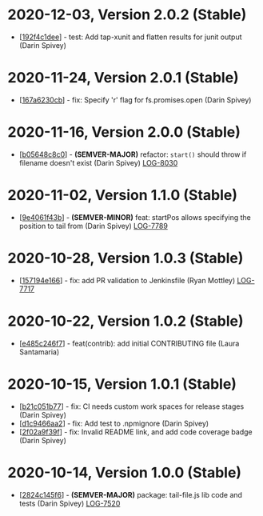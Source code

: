 # 2020-12-03, Version 2.0.2 (Stable)

* [[192f4c1dee](https://github.com/logdna/tail-file-node/commit/192f4c1dee)] - test: Add tap-xunit and flatten results for junit output (Darin Spivey)

# 2020-11-24, Version 2.0.1 (Stable)

* [[167a6230cb](https://github.com/logdna/tail-file-node/commit/167a6230cb)] - fix: Specify 'r' flag for fs.promises.open (Darin Spivey)

# 2020-11-16, Version 2.0.0 (Stable)

* [[b05648c8c0](https://github.com/logdna/tail-file-node/commit/b05648c8c0)] - **(SEMVER-MAJOR)** refactor: `start()` should throw if filename doesn't exist (Darin Spivey) [LOG-8030](https://logdna.atlassian.net/browse/LOG-8030)

# 2020-11-02, Version 1.1.0 (Stable)

* [[9e4061f43b](https://github.com/logdna/tail-file-node/commit/9e4061f43b)] - **(SEMVER-MINOR)** feat: startPos allows specifying the position to tail from (Darin Spivey) [LOG-7789](https://logdna.atlassian.net/browse/LOG-7789)

# 2020-10-28, Version 1.0.3 (Stable)

* [[157194e166](https://github.com/logdna/tail-file-node/commit/157194e166)] - fix: add PR validation to Jenkinsfile (Ryan Mottley) [LOG-7717](https://logdna.atlassian.net/browse/LOG-7717)

# 2020-10-22, Version 1.0.2 (Stable)

* [[e485c246f7](https://github.com/logdna/tail-file-node/commit/e485c246f7)] - feat(contrib): add initial CONTRIBUTING file (Laura Santamaria)

# 2020-10-15, Version 1.0.1 (Stable)

* [[b21c051b77](https://github.com/logdna/tail-file-node/commit/b21c051b77)] - fix: CI needs custom work spaces for release stages (Darin Spivey)
* [[d1c9466aa2](https://github.com/logdna/tail-file-node/commit/d1c9466aa2)] - fix: Add test to .npmignore (Darin Spivey)
* [[2f02a9f39f](https://github.com/logdna/tail-file-node/commit/2f02a9f39f)] - fix: Invalid README link, and add code coverage badge (Darin Spivey)

# 2020-10-14, Version 1.0.0 (Stable)

* [[2824c145f6](https://github.com/logdna/tail-file-node/commit/2824c145f6)] - **(SEMVER-MAJOR)** package: tail-file.js lib code and tests (Darin Spivey) [LOG-7520](https://logdna.atlassian.net/browse/LOG-7520)
